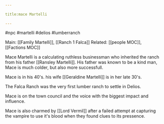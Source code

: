 --- 
title:mace Martelli 
---
#npc #martelli #delios #lumberranch 

Main: [[Family Martelli]], [[Ranch 1 Falca]]
Related: [[people MOC]], [[Factions MOC]]

Mace Martelli is a calculating ruthless businessman who inherited the ranch from his father [[Ransley Martelli]]. His father was known to be a kind man, Mace is much colder, but also more successfull.

Mace is in his 40's.
his wife [[Geraldine Martelli]] is in her late 30's.

The Falca Ranch was the very first lumber ranch to settle in Delios.

Mace is on the town council and the voice with the biggest impact and influence.

Mace is also charmed by [[Lord Vermil]] after a failed attempt at capturing the vampire to use it's blood when they found clues to its pressence.
